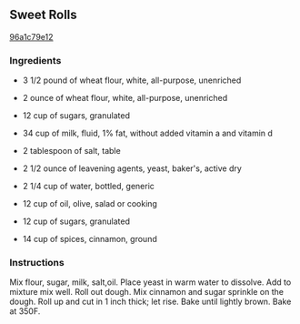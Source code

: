 ## Sweet Rolls

[96a1c79e12](http://www.food.com/recipe/sweet-rolls-13329)

### Ingredients

 - 3 1/2 pound of wheat flour, white, all-purpose, unenriched

 - 2 ounce of wheat flour, white, all-purpose, unenriched

 - 12 cup of sugars, granulated

 - 34 cup of milk, fluid, 1% fat, without added vitamin a and vitamin d

 - 2 tablespoon of salt, table

 - 2 1/2 ounce of leavening agents, yeast, baker's, active dry

 - 2 1/4 cup of water, bottled, generic

 - 12 cup of oil, olive, salad or cooking

 - 12 cup of sugars, granulated

 - 14 cup of spices, cinnamon, ground

### Instructions

Mix flour, sugar, milk, salt,oil. Place yeast in warm water to dissolve. Add to mixture mix well. Roll out dough. Mix cinnamon and sugar sprinkle on the dough. Roll up and cut in 1 inch thick; let rise. Bake until lightly brown. Bake at 350F.